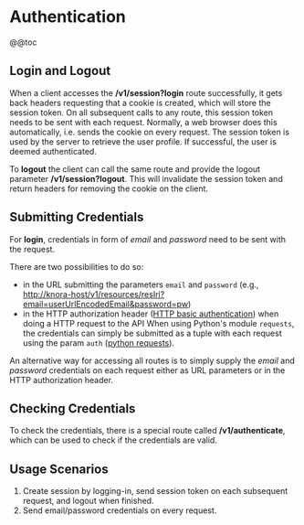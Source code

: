 <!---
Copyright © 2015-2018 the contributors (see Contributors.md).

This file is part of Knora.

Knora is free software: you can redistribute it and/or modify
it under the terms of the GNU Affero General Public License as published
by the Free Software Foundation, either version 3 of the License, or
(at your option) any later version.

Knora is distributed in the hope that it will be useful,
but WITHOUT ANY WARRANTY; without even the implied warranty of
MERCHANTABILITY or FITNESS FOR A PARTICULAR PURPOSE.  See the
GNU Affero General Public License for more details.

You should have received a copy of the GNU Affero General Public
License along with Knora.  If not, see <http://www.gnu.org/licenses/>.
-->

# Authentication

@@toc

## Login and Logout

When a client accesses the **/v1/session?login** route successfully, it
gets back headers requesting that a cookie is created, which will store
the session token. On all subsequent calls to any route, this session
token needs to be sent with each request. Normally, a web browser does
this automatically, i.e. sends the cookie on every request. The session
token is used by the server to retrieve the user profile. If successful,
the user is deemed authenticated.

To **logout** the client can call the same route and provide the logout
parameter **/v1/session?logout**. This will invalidate the session token
and return headers for removing the cookie on the client.

## Submitting Credentials

For **login**, credentials in form of *email* and *password* need to be
sent with the request.

There are two possibilities to do so:

  - in the URL submitting the parameters `email` and `password`
    (e.g.,
    <http://knora-host/v1/resources/resIri?email=userUrlEncodedEmail&password=pw>)
  - in the HTTP authorization header ([HTTP basic
    authentication](https://en.wikipedia.org/wiki/Basic_access_authentication))
    when doing a HTTP request to the API When using Python's module
    `requests`, the credentials can simply be submitted as a tuple
    with each request using the param `auth` ([python
    requests](http://docs.python-requests.org/en/master/user/authentication/#basic-authentication)).

An alternative way for accessing all routes is to simply supply the
*email* and *password* credentials on each request either as URL
parameters or in the HTTP authorization header.

## Checking Credentials

To check the credentials, there is a special route called
**/v1/authenticate**, which can be used to check if the credentials are
valid.

## Usage Scenarios

1.  Create session by logging-in, send session token on each subsequent
    request, and logout when finished.
2.  Send email/password credentials on every request.
